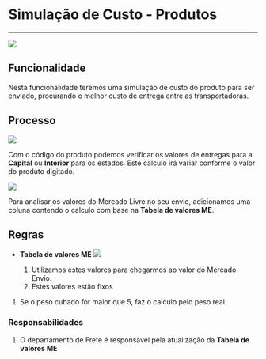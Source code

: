 # Simulação de Custo - Produtos

---

![](http://developers.connectparts.com.br/imagens/simCustoProd01.png)

## Funcionalidade 

Nesta funcionalidade teremos uma simulação de custo do produto para ser enviado, procurando o melhor custo de entrega entre as transportadoras.

## Processo

![](http://developers.connectparts.com.br/imagens/simCustoProd02.png)

Com o código do produto podemos verificar os valores de entregas para a **Capital** ou **Interior** para os estados. Este calculo irá variar conforme o valor do produto digitado.

![](http://developers.connectparts.com.br/imagens/simCustoProd03.png)

Para analisar os valores do Mercado Livre no seu envio, adicionamos uma coluna contendo o calculo com base na **Tabela de valores ME**.

## Regras

- **Tabela de valores ME**
![](http://developers.connectparts.com.br/imagens/simCustoProd04.png)

    1. Utilizamos estes valores para chegarmos ao valor do Mercado Envio.
    2. Estes valores estão fixos
    
1. Se o peso cubado for maior que 5, faz o calculo pelo peso real.

### Responsabilidades

1. O departamento de Frete é responsável pela atualização da **Tabela de valores ME**



